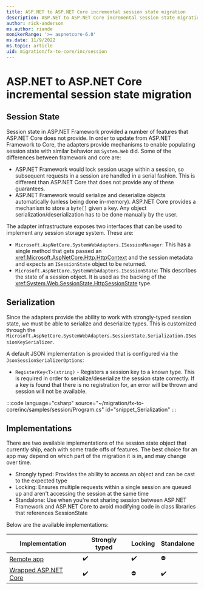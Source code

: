 ```yaml
---
title: ASP.NET to ASP.NET Core incremental session state migration
description: ASP.NET to ASP.NET Core incremental session state migration
author: rick-anderson
ms.author: riande
monikerRange: '>= aspnetcore-6.0'
ms.date: 11/9/2022
ms.topic: article
uid: migration/fx-to-core/inc/session
---
```


# ASP.NET to ASP.NET Core incremental session state migration

## Session State

Session state in ASP.NET Framework provided a number of features that ASP.NET Core does not provide. In order to update from ASP.NET Framework to Core, the adapters provide mechanisms to enable populating session state with similar behavior as `System.Web` did. Some of the differences between framework and core are:

* ASP.NET Framework would lock session usage within a session, so subsequent requests in a session are handled in a serial fashion. This is different than ASP.NET Core that does not provide any of these guarantees.
* ASP.NET Framework would serialize and deserialize objects automatically (unless being done in-memory). ASP.NET Core provides a mechanism to store a `byte[]` given a key. Any object serialization/deserialization has to be done manually by the user.

The adapter infrastructure exposes two interfaces that can be used to implement any session storage system. These are:

* `Microsoft.AspNetCore.SystemWebAdapters.ISessionManager`: This has a single method that gets passed an <xref:Microsoft.AspNetCore.Http.HttpContext> and the session metadata and expects an `ISessionState` object to be returned.
* `Microsoft.AspNetCore.SystemWebAdapters.ISessionState`: This describes the state of a session object. It is used as the backing of the <xref:System.Web.SessionState.HttpSessionState> type.

## Serialization
Since the adapters provide the ability to work with strongly-typed session state, we must be able to serialize and deserialize types. This is customized through the `Microsoft.AspNetCore.SystemWebAdapters.SessionState.Serialization.ISessionKeySerializer`.

A default JSON implementation is provided that is configured via the `JsonSessionSerializerOptions`:

* `RegisterKey<T>(string)` - Registers a session key to a known type. This is required in order to serialize/deserialize the session state correctly. If a key is found that there is no registration for, an error will be thrown and session will not be available.


:::code language="csharp" source="~/migration/fx-to-core/inc/samples/session/Program.cs" id="snippet_Serialization" :::

## Implementations

There are two available implementations of the session state object that currently ship, each with some trade offs of features. The best choice for an app may depend on which part of the migration it is in, and may change over time.

* Strongly typed: Provides the ability to access an object and can be cast to the expected type
* Locking: Ensures multiple requests within a single session are queued up and aren't accessing the session at the same time
* Standalone: Use when you're not sharing session between ASP.NET Framework and ASP.NET Core to avoid modifying code in class libraries that references SessionState

Below are the available implementations:

| Implementation                                              | Strongly typed | Locking | Standalone |
|-------------------------------------------------------------|----------------|---------|------------|
| [Remote app](xref:migration/fx-to-core/inc/remote-session)                             | ✔️             | ✔️     | ⛔        |
| [Wrapped ASP.NET Core](xref:migration/fx-to-core/inc/wrapped)       | ✔️             | ⛔     | ✔️        |
